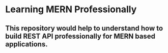 # Learning MERN Professionally
## This repository would help to understand how to build REST API professionally for MERN based applications.